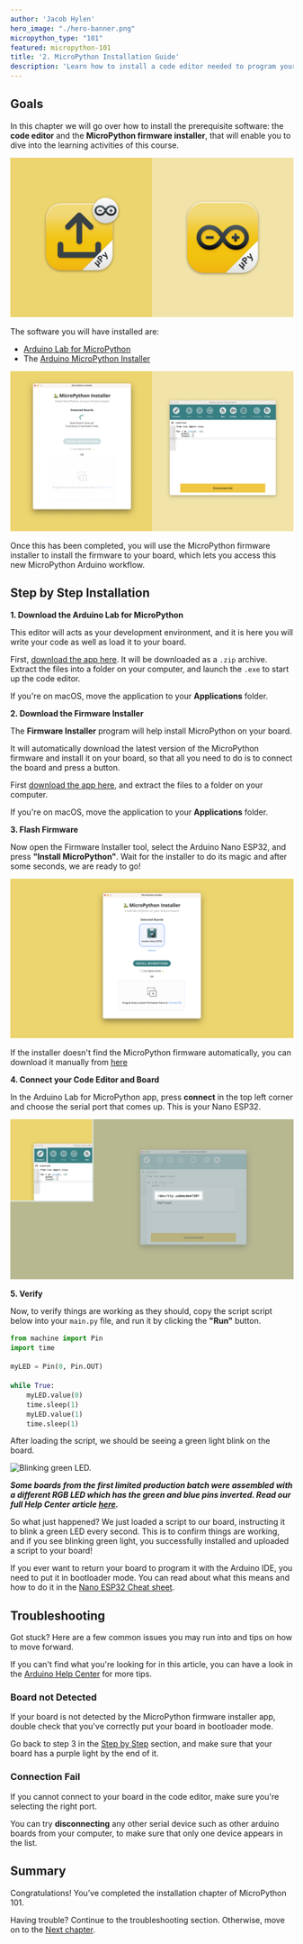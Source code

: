 ```yaml
---
author: 'Jacob Hylen'
hero_image: "./hero-banner.png"
micropython_type: "101"
featured: micropython-101
title: '2. MicroPython Installation Guide'
description: 'Learn how to install a code editor needed to program your board with MicroPython.'
---
```


## Goals

In this chapter we will go over how to install the prerequisite software: the **code editor** and the **MicroPython firmware installer**, that will enable you to dive into the learning activities of this course.


![Arduino Labs for MicroPython and the Installer tool](./assets/logo.png)

The software you will have installed are:

- [Arduino Lab for MicroPython](https://labs.arduino.cc/en/labs/micropython)
- The [Arduino MicroPython Installer](https://labs.arduino.cc/en/labs/micropython-installer)

![The Installed Software](./assets/apps-open.png)

Once this has been completed, you will use the MicroPython firmware installer to install the firmware to your board, which lets you access this new MicroPython Arduino workflow.

## Step by Step Installation

**1. Download the Arduino Lab for MicroPython**

This editor will acts as your development environment, and it is here you will write your code as well as load it to your board.

First, [download the app here](https://labs.arduino.cc/en/labs/micropython). It will be downloaded as a `.zip` archive. Extract the files into a folder on your computer, and launch the `.exe` to start up the code editor.

If you're on macOS, move the application to your **Applications** folder.

**2. Download the Firmware Installer**

The **Firmware Installer** program will help install MicroPython on your board.

It will automatically download the latest version of the MicroPython firmware and install it on your board, so that all you need to do is to connect the board and press a button.

First [download the app here](), and extract the files to a folder on your computer.

If you're on macOS, move the application to your **Applications** folder.

**3. Flash Firmware**

Now open the Firmware Installer tool, select the Arduino Nano ESP32, and press **"Install MicroPython"**. Wait for the installer to do its magic and after some seconds, we are ready to go!

![Installer with Board Selected](./assets/installer.png)

If the installer doesn't find the MicroPython firmware automatically, you can download it manually from [here](./assets/nanoesp32_micropython.bin)

**4. Connect your Code Editor and Board**

In the Arduino Lab for MicroPython app, press **connect** in the top left corner and choose the serial port that comes up. This is your Nano ESP32.

![Connect to your Board](./assets/connect.png)

**5. Verify**

Now, to verify things are working as they should, copy the script script below into your `main.py` file, and run it by clicking the **"Run"** button.

```python
from machine import Pin
import time

myLED = Pin(0, Pin.OUT)

while True:
    myLED.value(0)
    time.sleep(1)
    myLED.value(1)
    time.sleep(1)
```

After loading the script, we should be seeing a green light blink on the board.

![Blinking green LED.](assets/greenled.gif)

***Some boards from the first limited production batch were assembled with a different RGB LED which has the green and blue pins inverted. Read our full Help Center article [here](https://support.arduino.cc/hc/en-us/articles/9589073738012).***

So what just happened? We just loaded a script to our board, instructing it to blink a green LED every second. This is to confirm things are working, and if you see blinking green light, you successfully installed and uploaded a script to your board!

If you ever want to return your board to program it with the Arduino IDE, you need to put it in bootloader mode. You can read about what this means and how to do it in the [Nano ESP32 Cheat sheet](https://docs.arduino.cc/tutorials/nano-esp32/cheat-sheet#arduino-bootloader-mode).

## Troubleshooting
Got stuck? Here are a few common issues you may run into and tips on how to move forward.

If you can't find what you're looking for in this article, you can have a look in the [Arduino Help Center](https://support.arduino.cc/) for more tips.

### Board not Detected

If your board is not detected by the MicroPython firmware installer app, double check that you've correctly put your board in bootloader mode.

Go back to step 3 in the [Step by Step](#step-by-step) section, and make sure that your board has a purple light by the end of it.

### Connection Fail

If you cannot connect to your board in the code editor, make sure you're selecting the right port.

You can try **disconnecting** any other serial device such as other arduino boards from your computer, to make sure that only one device appears in the list.


## Summary

Congratulations! You’ve completed the installation chapter of MicroPython 101.

Having trouble? Continue to the troubleshooting section. Otherwise, move on to the [Next chapter](/micropython-course/course/digital).
